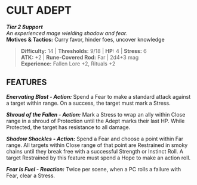 ﻿---
tier: 2
type: Support
difficulty: 14
hp: 4
stress: 6
---
# CULT ADEPT

***Tier 2 Support***  
*An experienced mage wielding shadow and fear.*  
**Motives & Tactics:** Curry favor, hinder foes, uncover knowledge

> **Difficulty:** 14 | **Thresholds:** 9/18 | **HP:** 4 | **Stress:** 6  
> **ATK:** +2 | **Rune-Covered Rod:** Far | 2d4+3 mag  
> **Experience:** Fallen Lore +2, Rituals +2

## FEATURES

***Enervating Blast - Action:*** Spend a Fear to make a standard attack against a target within range. On a success, the target must mark a Stress.

***Shroud of the Fallen - Action:*** Mark a Stress to wrap an ally within Close range in a shroud of Protection until the Adept marks their last HP. While Protected, the target has resistance to all damage.

***Shadow Shackles - Action:*** Spend a Fear and choose a point within Far range. All targets within Close range of that point are Restrained in smoky chains until they break free with a successful Strength or Instinct Roll. A target Restrained by this feature must spend a Hope to make an action roll.

***Fear Is Fuel - Reaction:*** Twice per scene, when a PC rolls a failure with Fear, clear a Stress.
